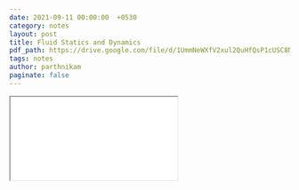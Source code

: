 ```yaml
---
date: 2021-09-11 00:00:00  +0530
category: notes
layout: post
title: Fluid Statics and Dynamics
pdf_path: https://drive.google.com/file/d/1UmmNeWXfV2xul2QuHfQsP1cUSC8NNslY/preview?usp=sharing
tags: notes
author: parthnikam
paginate: false
---
```


<iframe class="embed-pdf" src="{{ page.pdf_path }}#toolbar=0" seamless="seamless" scrolling="no" style="overflow:hidden"></iframe>
